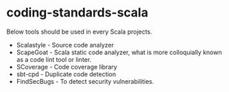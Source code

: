 # coding-standards-scala

Below tools should be used in every Scala projects.

- Scalastyle - Source code analyzer
- ScapeGoat - Scala static code analyzer, what is more colloquially known as a code lint tool or linter.
- SCoverage - Code coverage library
- sbt-cpd - Duplicate code detection
- FindSecBugs - To detect security vulnerabilities.